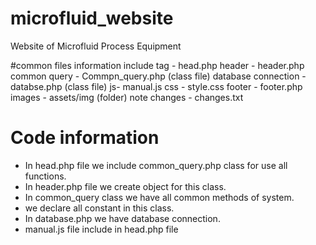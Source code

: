 # microfluid_website
Website of Microfluid Process Equipment

#common files information
include <head> tag - head.php
header - header.php
common query - Commpn_query.php (class file)
database connection - databse.php (class file)
js- manual.js
css - style.css
footer - footer.php
images - assets/img (folder)
note changes - changes.txt


# Code information
- In head.php file we include common_query.php class for use all functions.
- In header.php file we create object for this class.
- In common_query class we have all common methods of system. 
- we declare all constant in this class. 
- In database.php we have database connection. 
- manual.js file include in head.php file